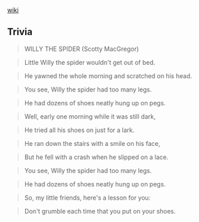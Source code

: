 
[wiki](https://quake.fandom.com/wiki/Willy_the_Spider)

## Trivia

>WILLY THE SPIDER
>(Scotty MacGregor)

>Little Willy the spider wouldn't get out of bed.

>He yawned the whole morning and scratched on his head.

>You see, Willy the spider had too many legs.

>He had dozens of shoes neatly hung up on pegs.

>Well, early one morning while it was still dark,

>He tried all his shoes on just for a lark.

>He ran down the stairs with a smile on his face,

>But he fell with a crash when he slipped on a lace.

>You see, Willy the spider had too many legs.

>He had dozens of shoes neatly hung up on pegs.

>So, my little friends, here's a lesson for you:

>Don't grumble each time that you put on your shoes.